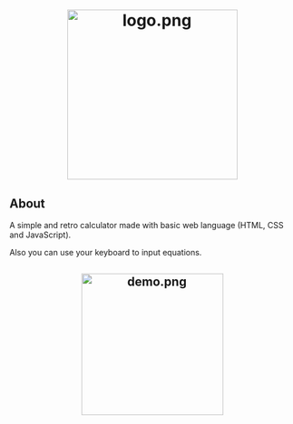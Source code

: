 <h1 align="center"><img alt="logo.png" width="300px" src="https://github.com/joao-victor-da-silva-cirilo/simple-calculator/blob/reorganizando-codigo/public/assets/images/logo.png"/></h1>

## About

 A simple and retro calculator made with basic web language (HTML, CSS and JavaScript).

 Also you can use your keyboard to input equations.

 <h2 align="center"><img alt="demo.png" width="250px" src="https://github.com/joao-victor-da-silva-cirilo/simple-calculator/blob/reorganizando-codigo/public/assets/images/demo.png"></h2>
